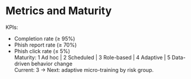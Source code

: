 # Metrics and Maturity
KPIs:
- Completion rate (≥ 95%)  
- Phish report rate (≥ 70%)  
- Phish click rate (≤ 5%)  
Maturity:
1 Ad hoc | 2 Scheduled | 3 Role-based | 4 Adaptive | 5 Data-driven behavior change  
Current: 3 → Next: adaptive micro-training by risk group.
